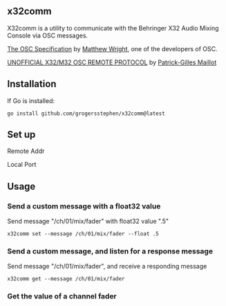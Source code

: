 ## x32comm

X32comm is a utility to communicate with the Behringer X32 Audio Mixing Console via OSC messages.

[The OSC Specification](https://opensoundcontrol.stanford.edu/spec-1_0.html) by [Matthew Wright](https://github.com/matthewjameswright), one of the developers of OSC.

[UNOFFICIAL X32/M32 OSC REMOTE PROTOCOL](https://tostibroeders.nl/wp-content/uploads/2020/02/X32-OSC.pdf) by [Patrick-Gilles Maillot](https://github.com/pmaillot/)

## Installation

If Go is installed:
```
go install github.com/grogersstephen/x32comm@latest
```

## Set up

Remote Addr

Local Port

## Usage

### Send a custom message with a float32 value
Send message "/ch/01/mix/fader" with float32 value ".5"
```
x32comm set --message /ch/01/mix/fader --float .5
```

### Send a custom message, and listen for a response message
Send message "/ch/01/mix/fader", and receive a responding message
```
x32comm get --message /ch/01/mix/fader
```

### Get the value of a channel fader
Get the fader level of channel 5
```
x32comm getChFader 5
```

### Set the value of a channel fader in percentage
The percentage corresponds to the fader's physical position\n
Set channel 5 to 100% (+10dB)
```
x32comm getChFader 5 100
```
